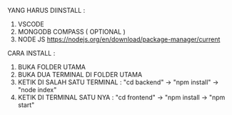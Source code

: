 YANG HARUS DIINSTALL : 
1. VSCODE
2. MONGODB COMPASS ( OPTIONAL )
3. NODE JS https://nodejs.org/en/download/package-manager/current


CARA INSTALL : 
1. BUKA FOLDER UTAMA
2. BUKA DUA TERMINAL DI FOLDER UTAMA
3. KETIK DI SALAH SATU TERMINAL : "cd backend" -> "npm install" -> "node index"
4. KETIK DI TERMINAL SATU NYA : "cd frontend" -> "npm install -> "npm start"
